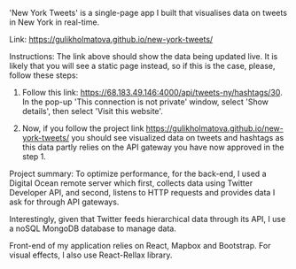 'New York Tweets' is a single-page app I built that visualises data on tweets in New York in real-time.

Link: https://gulikholmatova.github.io/new-york-tweets/

Instructions:
The link above should show the data being updated live. It is likely that you will see a static page instead, so if this is the case, please, follow these steps:

1. Follow this link: https://68.183.49.146:4000/api/tweets-ny/hashtags/30.
   In the pop-up 'This connection is not private' window, select 'Show details', then select 'Visit this website'. 
   
2. Now, if you follow the project link https://gulikholmatova.github.io/new-york-tweets/ you should see visualized data on tweets and hashtags as this data partly relies on the API gateway you have now approved in the step 1.

Project summary:
To optimize performance, for the back-end, I used a Digital Ocean remote server which first, collects data using Twitter Developer API, and second, listens to HTTP requests and provides data I ask for through API gateways.

Interestingly, given that Twitter feeds hierarchical data through its API, I use a noSQL MongoDB database to manage data.

Front-end of my application relies on React, Mapbox and Bootstrap. For visual effects, I also use React-Rellax library.
